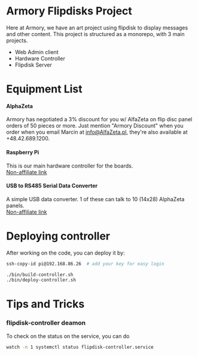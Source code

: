 # Armory Flipdisks Project
Here at Armory, we have an art project using flipdisk to display messages
and other content. This project is structured as a monorepo, with 3 main projects.
- Web Admin client
- Hardware Controller
- Flipdisk Server


# Equipment List
#### AlphaZeta
Armory has negotiated a 3% discount for you w/ AlfaZeta on flip disc panel orders of 50 pieces or more.
Just mention "Armory Discount" when you order when you email Marcin at info@AlfaZeta.pl, they're also available at +48.42.689.1200.

#### Raspberry Pi
This is our main hardware controller for the boards.  
[Non-affiliate link](https://www.raspberrypi.org/products/raspberry-pi-3-model-b/)


#### USB to RS485 Serial Data Converter
A simple USB data converter. 1 of these can talk to 10 (14x28) AlphaZeta panels.  
[Non-affiliate link](https://www.amazon.com/gp/product/B0721BB8PQ)



# Deploying controller
After working on the code, you can deploy it by:
```bash
ssh-copy-id pi@192.168.86.26  # add your key for easy login

./bin/build-controller.sh
./bin/deploy-controller.sh
```


# Tips and Tricks
### flipdisk-controller deamon
To check on the status on the service, you can do
```bash
watch -n 1 systemctl status flipdisk-controller.service
```
